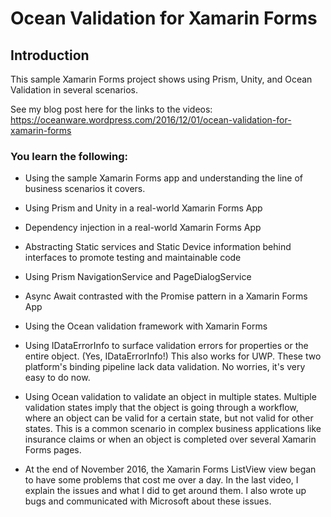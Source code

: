 # Ocean Validation for Xamarin Forms

## Introduction

This sample Xamarin Forms project shows using Prism, Unity, and Ocean Validation in several scenarios.

See my blog post here for the links to the videos: https://oceanware.wordpress.com/2016/12/01/ocean-validation-for-xamarin-forms

### You learn the following:

- Using the sample Xamarin Forms app and understanding the line of business scenarios it covers.

- Using Prism and Unity in a real-world Xamarin Forms App

- Dependency injection in a real-world Xamarin Forms App

- Abstracting Static services and Static Device information behind interfaces to promote testing and maintainable code

- Using Prism NavigationService and PageDialogService

- Async Await contrasted with the Promise pattern in a Xamarin Forms App

- Using the Ocean validation framework with Xamarin Forms

- Using IDataErrorInfo to surface validation errors for properties or the entire object.  (Yes, IDataErrorInfo!)  This also works for UWP.  These two platform's binding pipeline lack data validation.  No worries, it's very easy to do now.

- Using Ocean validation to validate an object in multiple states.  Multiple validation states imply that the object is going through a workflow, where an object can be valid for a certain state, but not valid for other states.  This is a common scenario in complex business applications like insurance claims or when an object is completed over several Xamarin Forms pages.

- At the end of November 2016, the Xamarin Forms ListView view began to have some problems that cost me over a day.  In the last video, I explain the issues and what I did to get around them.  I also wrote up bugs and communicated with Microsoft about these issues.